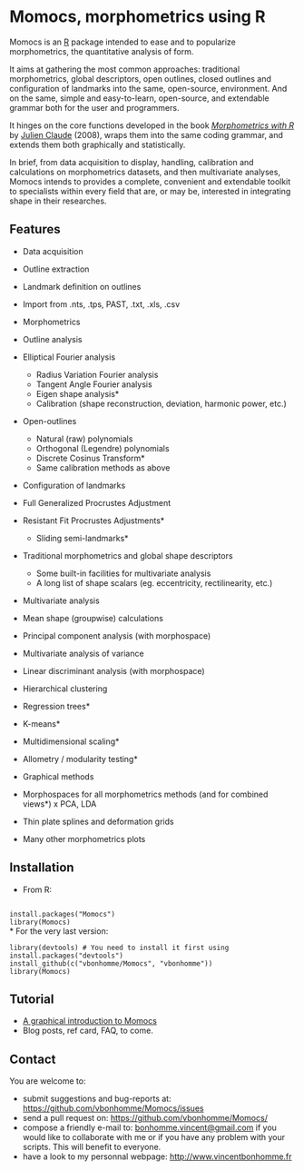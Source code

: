 Momocs, morphometrics using R
======

Momocs is an [R](http://cran.r-project.org/) package intended to ease and to popularize morphometrics, the quantitative analysis of form.

It aims at gathering the most common approaches: traditional morphometrics, global descriptors, open outlines, closed outlines and configuration of landmarks into the same, open-source, environment. And on the same, simple and easy-to-learn, open-source, and extendable grammar both for the user and programmers.

It hinges on the core functions developed in the book _[Morphometrics with R](http://www.springer.com/statistics/life+sciences,+medicine+%26+health/book/978-0-387-77789-4)_ by [Julien Claude](http://www.isem.univ-montp2.fr/recherche/equipes/biologie-du-developpement-et-evolution/personnel/claude-julien/) (2008), wraps them into the same coding grammar, and extends them both graphically and statistically.

In brief, from data acquisition to display, handling, calibration and calculations on morphometrics datasets, and then multivariate analyses, Momocs intends to provides a complete, convenient and extendable toolkit to specialists within every field that are, or may be, interested in integrating shape in their researches.

Features
--------
* Data acquisition
 * Outline extraction
 * Landmark definition on outlines
* Import from .nts, .tps, PAST, .txt, .xls, .csv

* Morphometrics
 * Outline analysis
  * Elliptical Fourier analysis
	* Radius Variation Fourier analysis
	*	Tangent Angle Fourier analysis
	*	Eigen shape analysis*
	*	Calibration (shape reconstruction, deviation, harmonic power, etc.)
 * Open-outlines
	*	Natural (raw) polynomials
	*	Orthogonal (Legendre) polynomials
	*	Discrete Cosinus Transform*
	*	Same calibration methods as above
 * Configuration of landmarks
  * Full Generalized Procrustes Adjustment
  * Resistant Fit Procrustes Adjustments*
	*	Sliding semi-landmarks*
 * Traditional morphometrics and global shape descriptors
	*	Some built-in facilities for multivariate analysis
	*	A long list of shape scalars (eg. eccentricity, rectilinearity, etc.)

* Multivariate analysis
 * Mean shape (groupwise) calculations
 * Principal component analysis (with morphospace)
 * Multivariate analysis of variance
 * Linear discriminant analysis (with morphospace)
 * Hierarchical clustering
 * Regression trees*
 * K-means*
 * Multidimensional scaling*
 * Allometry / modularity testing*

* Graphical methods
 * Morphospaces for all morphometrics methods (and for combined views*) x PCA, LDA
 * Thin plate splines and deformation grids
 * Many other morphometrics plots

Installation
--------

* From R:<br />
<code>
install.packages("Momocs")
library(Momocs)
</code>
* For the very last version: <br />
<code>
library(devtools) # You need to install it first using install.packages("devtools")
install_github(c("vbonhomme/Momocs", "vbonhomme"))
library(Momocs)
</code>

Tutorial
--------
* [A graphical introduction to Momocs](https://github.com/vbonhomme/Momocs-vignette/blob/master/a-graph-intro-Momocs.pdf)
* Blog posts, ref card, FAQ, to come.

Contact
--------
You are welcome to:

* submit suggestions and bug-reports at: https://github.com/vbonhomme/Momocs/issues
* send a pull request on: https://github.com/vbonhomme/Momocs/
* compose a friendly e-mail to: bonhomme.vincent@gmail.com if you would like to collaborate with me or if you have any problem with your scripts. This will benefit to everyone.
* have a look to my personnal webpage: http://www.vincentbonhomme.fr



